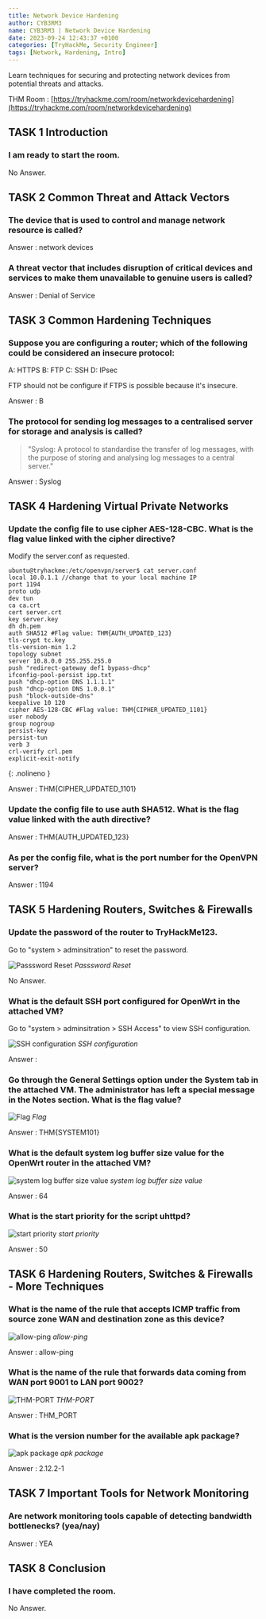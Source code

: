 ```yaml
---
title: Network Device Hardening
author: CYB3RM3
name: CYB3RM3 | Network Device Hardening
date: 2023-09-24 12:43:37 +0100
categories: [TryHackMe, Security Engineer]
tags: [Network, Hardening, Intro]
---
```


Learn techniques for securing and protecting network devices from potential threats and attacks.

THM Room : [https://tryhackme.com/room/networkdevicehardening](https://tryhackme.com/room/networkdevicehardening)


## TASK 1 Introduction
###  I am ready to start the room. 
No Answer.

## TASK 2 Common Threat and Attack Vectors
### The device that is used to control and manage network resource is called?
Answer : network devices

### A threat vector that includes disruption of critical devices and services to make them unavailable to genuine users is called?
Answer : Denial of Service

## TASK 3 Common Hardening Techniques

### Suppose you are configuring a router; which of the following could be considered an insecure protocol:

A: HTTPS
B: FTP
C: SSH
D: IPsec

FTP should not be configure if FTPS is possible because it's insecure.

Answer : B

### The protocol for sending log messages to a centralised server for storage and analysis is called?

>"Syslog: A protocol to standardise the transfer of log messages, with the purpose of storing and analysing log messages to a central server."

Answer : Syslog

## TASK 4 Hardening Virtual Private Networks
### Update the config file to use cipher AES-128-CBC. What is the flag value linked with the cipher directive?
Modify the server.conf as requested.

```console
ubuntu@tryhackme:/etc/openvpn/server$ cat server.conf
local 10.0.1.1 //change that to your local machine IP
port 1194
proto udp
dev tun
ca ca.crt
cert server.crt
key server.key
dh dh.pem
auth SHA512 #Flag value: THM{AUTH_UPDATED_123}
tls-crypt tc.key
tls-version-min 1.2
topology subnet
server 10.8.0.0 255.255.255.0
push "redirect-gateway def1 bypass-dhcp"
ifconfig-pool-persist ipp.txt
push "dhcp-option DNS 1.1.1.1"
push "dhcp-option DNS 1.0.0.1"
push "block-outside-dns"
keepalive 10 120
cipher AES-128-CBC #Flag value: THM{CIPHER_UPDATED_1101}
user nobody
group nogroup
persist-key
persist-tun
verb 3
crl-verify crl.pem
explicit-exit-notify

```
{: .nolineno }

Answer : THM{CIPHER_UPDATED_1101}

### Update the config file to use auth SHA512. What is the flag value linked with the auth directive?
Answer : THM{AUTH_UPDATED_123}

### As per the config file, what is the port number for the OpenVPN server?
Answer : 1194

## TASK 5 Hardening Routers, Switches & Firewalls
### Update the password of the router to TryHackMe123.

Go to "system > adminsitration" to reset the password.

![Passsword Reset](/images/thm/networkdevicehardening/Networkhardening_0.png)
_Passsword Reset_


No Answer.

### What is the default SSH port configured for OpenWrt in the attached VM?
Go to "system > adminsitration > SSH Access" to view SSH configuration.

![SSH configuration](/images/thm/networkdevicehardening/Networkhardening_2.png)
_SSH configuration_

Answer : 

### Go through the General Settings option under the System tab in the attached VM. The administrator has left a special message in the Notes section. What is the flag value?

![Flag](/images/thm/networkdevicehardening/Networkhardening_1.png)
_Flag_

Answer : THM{SYSTEM101}

### What is the default system log buffer size value for the OpenWrt router in the attached VM?

![system log buffer size value](/images/thm/networkdevicehardening/Networkhardening_3.png)
_system log buffer size value_

Answer : 64

### What is the start priority for the script uhttpd?

![start priority](/images/thm/networkdevicehardening/Networkhardening_4.png)
_start priority_

Answer : 50

## TASK 6 Hardening Routers, Switches & Firewalls - More Techniques
### What is the name of the rule that accepts ICMP traffic from source zone WAN and destination zone as this device?

![allow-ping](/images/thm/networkdevicehardening/Networkhardening_5.png)
_allow-ping_

Answer : allow-ping

### What is the name of the rule that forwards data coming from WAN port 9001 to LAN port 9002? 

![THM-PORT](/images/thm/networkdevicehardening/Networkhardening_6.png)
_THM-PORT_

Answer : THM_PORT

### What is the version number for the available apk package?

![apk package](/images/thm/networkdevicehardening/Networkhardening_7.png)
_apk package_

Answer : 2.12.2-1

## TASK 7 Important Tools for Network Monitoring
###  Are network monitoring tools capable of detecting bandwidth bottlenecks? (yea/nay) 
Answer : YEA

## TASK 8 Conclusion
###  I have completed the room. 
No Answer.
